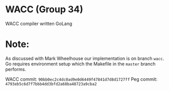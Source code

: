# WACC (Group 34)

WACC compiler written GoLang

# Note:

As discussed with Mark Wheelhouse our implementation is on branch `wacc`.
Go requires environment setup which the Makefile in the `master` branch
performs.

WACC commit: `90bb0ec2c4dc0ad9e0d6449f47841d7d8d1727ff`
Peg commit:  `4793eb5c6d7f7bbb4dd3bfd2a68ba48723a9cba2`
